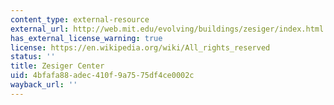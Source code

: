 ```yaml
---
content_type: external-resource
external_url: http://web.mit.edu/evolving/buildings/zesiger/index.html
has_external_license_warning: true
license: https://en.wikipedia.org/wiki/All_rights_reserved
status: ''
title: Zesiger Center
uid: 4bfafa88-adec-410f-9a75-75df4ce0002c
wayback_url: ''
---
```


